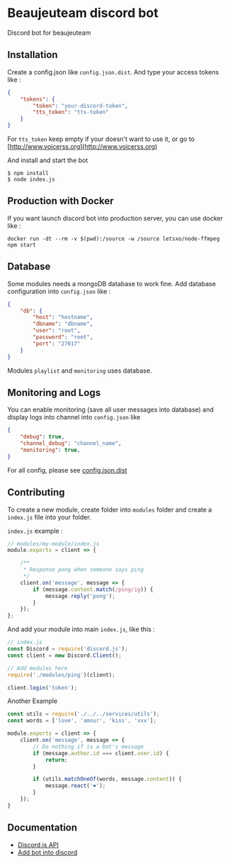 # Beaujeuteam discord bot

Discord bot for beaujeuteam

## Installation

Create a config.json like `config.json.dist`. And type your access tokens like :
```json
{
    "tokens": {
        "token": "your-discord-token",
        "tts_token": "tts-token"
    }
}
```

For `tts_token` keep empty if your doesn't want to use it, or go to [http://www.voicerss.org](http://www.voicerss.org)

And install and start the bot

```
$ npm install
$ node index.js
```

## Production with Docker

If you want launch discord bot into production server, you can use docker like :

```
docker run -dt --rm -v $(pwd):/source -w /source letsxo/node-ffmpeg npm start
```

## Database

Some modules needs a mongoDB database to work fine. Add database configuration into `config.json` like :

```json
{
    "db": {
        "host": "hostname",
        "dbname": "dbname",
        "user": "root",
        "password": "root",
        "port": "27017"
    }
}
```

Modules `playlist` and `monitoring` uses database.

## Monitoring and Logs

You can enable monitoring (save all user messages into database) and display logs into channel into `config.json` like

```json
{
    "debug": true,
    "channel_debug": "channel_name",
    "monitoring": true,
}
```

For all config, please see [config.json.dist]('./config.json.dist')

## Contributing

To create a new module, create folder into `modules` folder and create a `index.js` file into your folder.

`index.js` example :

```javascript
// modules/my-module/index.js
module.exports = client => {

    /**
     * Response pong when someone says ping
     */
    client.on('message', message => {
        if (message.content.match(/ping/ig)) {
            message.reply('pong');
        }
    });
};
```

And add your module into main `index.js`, like this :

```javascript
// index.js
const Discord = require('discord.js');
const client = new Discord.Client();

// Add modules here
require('./modules/ping')(client);

client.login('token');
```

Another Example

```javascript
const utils = require('./../../services/utils');
const words = ['love', 'amour', 'kiss', 'xxx'];

module.exports = client => {
    client.on('message', message => {
        // Do nothing if is a bot's message
        if (message.author.id === client.user.id) {
            return;
        }

        if (utils.matchOneOf(words, message.content)) {
            message.react('❤');
        }
    });
}
```

## Documentation

* [Discord.js API](https://discord.js.org/#/docs/main/stable/general/welcome)
* [Add bot into discord](https://github.com/reactiflux/discord-irc/wiki/Creating-a-discord-bot-&-getting-a-token)
